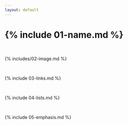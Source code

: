 ```yaml
---
layout: default
---
```


# {% include 01-name.md %}

<br>

{% includes/02-image.md %}

<br>

{% include 03-links.md %}

<br>

{% include 04-lists.md %}

<br>

{% include 05-emphasis.md %}